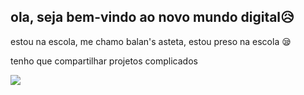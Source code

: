 ## ola, seja bem-vindo ao novo mundo digital😥

estou na escola, me chamo balan's asteta, estou preso na escola 😪

tenho que compartilhar projetos complicados 

![](https://media1.tenor.com/m/5ha9CKhfDOIAAAAC/the-rock-dwayne-johnson.gif)



